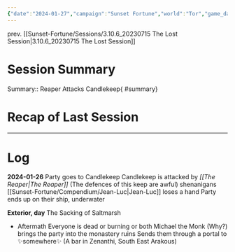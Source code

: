 ```yaml
---
{"date":"2024-01-27","campaign":"Sunset Fortune","world":"Tor","game_date":null,"type":"session","location":"[[Candlekeep]]","characters":["Jean-Luc","Deejhai","Xhang"],"tags":["session","sf"],"icon":"FasFileLines","dg-publish":true,"permalink":"/sunset-fortune/sessions/3-10-7-20230722-commotion-at-candlekeep/","dgPassFrontmatter":true,"created":"2024-01-27T13:41:24.023+10:30","updated":"2024-08-27T23:17:52.278+09:30"}
---
```


prev. [[Sunset-Fortune/Sessions/3.10.6_20230715 The Lost Session\|3.10.6_20230715 The Lost Session]]
# Session Summary
Summary:: Reaper Attacks Candlekeep{ #summary}

# Recap of Last Session

---
# Log
**2024-01-26**
Party goes to Candlekeep
Candlekeep is attacked by *[[The Reaper\|The Reaper]]* (The defences of this keep are awful)
shenanigans
[[Sunset-Fortune/Compendium/Jean-Luc\|Jean-Luc]] loses a hand
Party ends up on their ship, underwater 

__Exterior, day__
The Sacking of Saltmarsh
 - Aftermath
Everyone is dead or burning or both
Michael the Monk (Why?) brings the party into the monastery ruins
Sends them through a portal to :sparkles:somewhere:sparkles: (A bar in Zenanthi, South East Arakous)